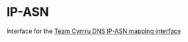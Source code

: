 # IP-ASN

Interface for the [Team Cymru DNS IP-ASN mapping interface](https://www.team-cymru.com/IP-ASN-mapping.html#dns)
